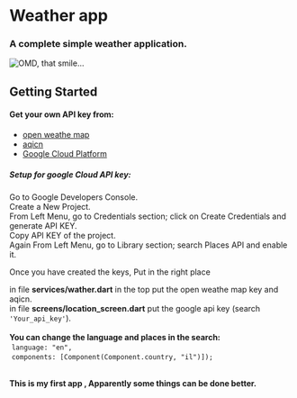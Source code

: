 # Weather app

### A complete simple weather application.

![OMD, that smile...](https://media.giphy.com/media/aDFewF551mpb3kx2EM/giphy.gif)

## Getting Started
#### Get your own API key from:
 * [open weathe map](https://openweathermap.org/api)
 * [aqicn](https://aqicn.org/api/)
 * [Google Cloud Platform](https://console.cloud.google.com/)

##### Setup for google Cloud API key:
  Go to Google Developers Console.<br/>
  Create a New Project.<br/>
  From Left Menu, go to Credentials section; click on Create Credentials and generate API KEY.<br/>
  Copy API KEY of the project.<br/>
  Again From Left Menu, go to Library section; search Places API and enable it.<br/>

  Once you have created the keys,
  Put in the right place
  
  in file **services/wather.dart** in the top put the open weathe map key and aqicn.<br/>
  in file **screens/location_screen.dart** put the google api key (search ``` 'Your_api_key' ```).<br/>
  <br/>
    **You can change the language and places in the search:**<br/>
         &nbsp;```language: "en",```<br/>
         &nbsp;```components: [Component(Component.country, "il")]); ```
        <br/>
        <br/>

**This is my first app , Apparently some things can be done better.**

      
    


